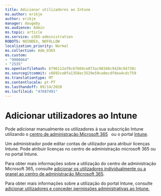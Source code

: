 ```yaml
---
title: Adicionar utilizadores ao Intune
ms.author: erikje
author: erikje
manager: dougeby
ms.audience: Admin
ms.topic: article
ms.service: o365-administration
ROBOTS: NOINDEX, NOFOLLOW
localization_priority: Normal
ms.collection: Adm_O365
ms.custom:
- "9000664"
- "2535"
ms.openlocfilehash: 6796112af0c67669ce073ac98348c9420c94730c
ms.sourcegitcommit: c6692ce0fa1358ec3529e59ca0ecdfdea4cdc759
ms.translationtype: MT
ms.contentlocale: pt-PT
ms.lasthandoff: 09/14/2020
ms.locfileid: "47687491"
---
```

# <a name="add-users-to-intune"></a>Adicionar utilizadores ao Intune

Pode adicionar manualmente os utilizadores à sua subscrição Intune utilizando o [centro de administração Microsoft 365](https://admin.microsoft.com/)   ou o portal [Intune](https://portal.azure.com/#blade/Microsoft_Intune_DeviceSettings/ExtensionLandingBlade/overview).

Um administrador pode editar contas de utilizador para atribuir licenças Intune. Pode atribuir licenças no centro de administração microsoft 365 ou no portal Intune.

Para obter mais informações sobre a utilização do centro de administração Microsoft 365, consulte [adicionar os utilizadores individualmente ou a granel ao centro de administração Microsoft 365](https://support.office.com/article/Add-users-individually-or-in-bulk-to-Office-365-Admin-Help-1970f7d6-03b5-442f-b385-5880b9c256ec).

Para obter mais informações sobre a utilização do portal Intune, consulte [adicionar utilizadores e conceder permissões administrativas ao Intune.](https://docs.microsoft.com/intune/fundamentals/users-add)